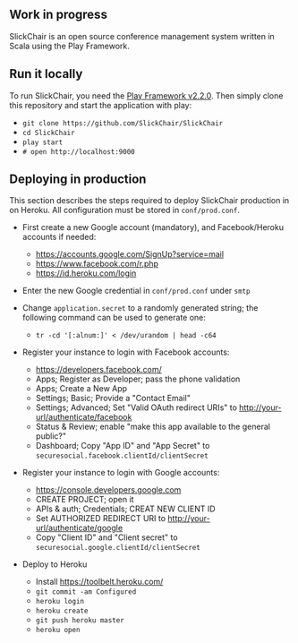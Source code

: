 Work in progress
----------------

SlickChair is an open source conference management system written in Scala using the Play Framework.


Run it locally
--------------

To run SlickChair, you need the [Play Framework v2.2.0](http://www.playframework.com/documentation/2.2.0/Installing). Then simply clone this repository and start the application with play: 

- `git clone https://github.com/SlickChair/SlickChair`
- `cd SlickChair`
- `play start`
- `# open http://localhost:9000`


Deploying in production
-----------------------

This section describes the steps required to deploy SlickChair production in on Heroku. All configuration must be stored in `conf/prod.conf`.

- First create a new Google account (mandatory), and Facebook/Heroku accounts if needed:

    - <https://accounts.google.com/SignUp?service=mail>
    - <https://www.facebook.com/r.php>
    - <https://id.heroku.com/login>

- Enter the new Google credential in `conf/prod.conf` under `smtp` 

- Change `application.secret` to a randomly generated string; the following command can be used to generate one:

    - `tr -cd '[:alnum:]' < /dev/urandom | head -c64`

- Register your instance to login with Facebook accounts:

  - <https://developers.facebook.com/>
  - Apps; Register as Developer; pass the phone validation 
  - Apps; Create a New App
  - Settings; Basic; Provide a "Contact Email"
  - Settings; Advanced; Set "Valid OAuth redirect URIs" to <http://your-url/authenticate/facebook>
  - Status & Review; enable "make this app available to the general public?"
  - Dashboard; Copy "App ID" and "App Secret" to `securesocial.facebook.clientId/clientSecret`

- Register your instance to login with Google accounts:

  - <https://console.developers.google.com>
  - CREATE PROJECT; open it
  - APIs & auth; Credentials; CREAT NEW CLIENT ID
  - Set AUTHORIZED REDIRECT URI to <http://your-url/authenticate/google>
  - Copy "Client ID" and "Client secret" to `securesocial.google.clientId/clientSecret`

- Deploy to Heroku

  - Install <https://toolbelt.heroku.com/>
  - `git commit -am Configured`
  - `heroku login`
  - `heroku create`
  - `git push heroku master`
  - `heroku open`
